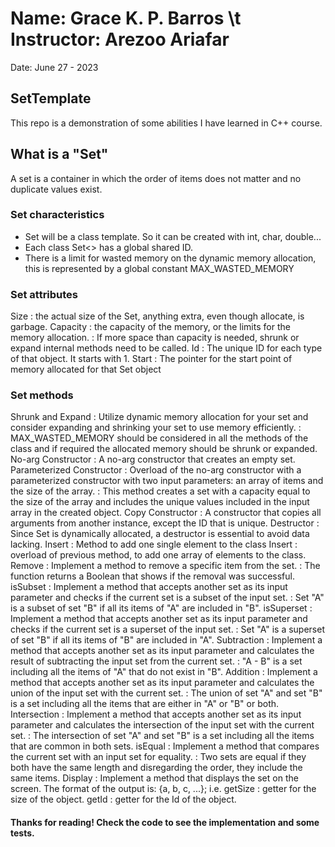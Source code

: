 #  Name: Grace K. P. Barros \t Instructor: Arezoo Ariafar
Date: June 27 - 2023

## SetTemplate
This repo is a demonstration of some abilities I have learned in C++ course.   

## What is a "Set"
A set is a container in which the order of items does not matter and no duplicate values exist.  

### Set characteristics
- Set will be a class template. So it can be created with int, char, double...
- Each class Set<> has a global shared ID.
- There is a limit for wasted memory on the dynamic memory allocation, this is represented by a global constant MAX_WASTED_MEMORY  

### Set attributes
Size
: the actual size of the Set, anything extra, even though allocate, is garbage.
Capacity
: the capacity of the memory, or the limits for the memory allocation.
: If more space than capacity is needed, shrunk or expand internal methods need to be called.
Id
: The unique ID for each type of that object. It starts with 1.
Start
: The pointer for the start point of memory allocated for that Set object

### Set methods
Shrunk and Expand
: Utilize dynamic memory allocation for your set and consider expanding and shrinking your set to use memory efficiently.
: MAX_WASTED_MEMORY should be considered in all the methods of the class and if required the allocated memory should be shrunk or expanded.
No-arg Constructor
: A no-arg constructor that creates an empty set.
Parameterized Constructor
: Overload of the no-arg constructor with a parameterized constructor with two input parameters: an array of items and the size of the array.
: This method creates a set with a capacity equal to the size of the array and includes the unique values included in the input array in the created object.
Copy Constructor
: A constructor that copies all arguments from another instance, except the ID that is unique. 
Destructor
: Since Set is dynamically allocated, a destructor is essential to avoid data lacking.
Insert
: Method to add one single element to the class
Insert
: overload of previous method, to add one array of elements to the class.
Remove
: Implement a method to remove a specific item from the set.
: The function returns a Boolean that shows if the removal was successful.
isSubset
: Implement a method that accepts another set as its input parameter and checks if the current set is a subset of the input set.
: Set "A" is a subset of set "B" if all its items of "A" are included in "B". 
isSuperset
: Implement a method that accepts another set as its input parameter and checks if the current set is a superset of the input set.
: Set "A" is a superset of set "B" if all its items of "B" are included in "A".
Subtraction
: Implement a method that accepts another set as its input parameter and calculates the result of subtracting the input set from the current set.
: "A - B" is a set including all the items of "A" that do not exist in "B".
Addition
: Implement a method that accepts another set as its input parameter and calculates the union of the input set with the current set.
: The union of set "A" and set "B" is a set including all the items that are either in "A" or "B" or both.
Intersection
: Implement a method that accepts another set as its input parameter and calculates the intersection of the input set with the current set.
: The intersection of set "A" and set "B" is a set including all the items that are common in both sets.
isEqual
: Implement a method that compares the current set with an input set for equality.
: Two sets are equal if they both have the same length and disregarding the order, they include the same items.
Display
: Implement a method that displays the set on the screen. The format of the output is: {a, b, c, ...}; i.e. 
getSize
: getter for the size of the object.
getId
: getter for the Id of the object.

#### Thanks for reading! Check the code to see the implementation and some tests.
